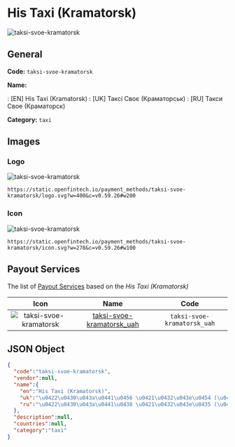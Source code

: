 
# His Taxi (Kramatorsk) 
![taksi-svoe-kramatorsk](https://static.openfintech.io/payment_methods/taksi-svoe-kramatorsk/logo.svg?w=400&c=v0.59.26#w200)  

## General 
**Code:** `taksi-svoe-kramatorsk` 
 
**Name:** 
 
:	[EN] His Taxi (Kramatorsk) 
:	[UK] Таксі Своє (Краматорськ) 
:	[RU] Такси Свое (Краматорск) 
 
**Category:** `taxi` 
 

## Images 

### Logo 
![taksi-svoe-kramatorsk](https://static.openfintech.io/payment_methods/taksi-svoe-kramatorsk/logo.svg?w=400&c=v0.59.26#w200)  

```
https://static.openfintech.io/payment_methods/taksi-svoe-kramatorsk/logo.svg?w=400&c=v0.59.26#w200
```  

### Icon 
![taksi-svoe-kramatorsk](https://static.openfintech.io/payment_methods/taksi-svoe-kramatorsk/icon.svg?w=278&c=v0.59.26#w100)  

```
https://static.openfintech.io/payment_methods/taksi-svoe-kramatorsk/icon.svg?w=278&c=v0.59.26#w100
```  

## Payout Services 
 
The list of [Payout Services](/payout-services/) based on the _His Taxi (Kramatorsk)_ 

|Icon|Name|Code| 
|:---:|:---:|:---:| 
|![taksi-svoe-kramatorsk](https://static.openfintech.io/payout_methods/taksi-svoe-kramatorsk/icon.svg?w=278&c=v0.59.26#w40) |[taksi-svoe-kramatorsk_uah](/payout-services/taksi-svoe-kramatorsk_uah/)|`taksi-svoe-kramatorsk_uah`| 
 

## JSON Object 

```json
{
  "code":"taksi-svoe-kramatorsk",
  "vendor":null,
  "name":{
    "en":"His Taxi (Kramatorsk)",
    "uk":"\u0422\u0430\u043a\u0441\u0456 \u0421\u0432\u043e\u0454 (\u041a\u0440\u0430\u043c\u0430\u0442\u043e\u0440\u0441\u044c\u043a)",
    "ru":"\u0422\u0430\u043a\u0441\u0438 \u0421\u0432\u043e\u0435 (\u041a\u0440\u0430\u043c\u0430\u0442\u043e\u0440\u0441\u043a)"
  },
  "description":null,
  "countries":null,
  "category":"taxi"
}
```  
